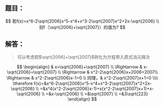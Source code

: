 ## 题目：

$$
若f(x)=x^6-2\sqrt{2006}x^5-x^4+x^3-2\sqrt{2007}x^2+2x-\sqrt{2006} \\
则f（\sqrt{2006}+\sqrt{2007}）的值为?
$$

## 解答：

> 可以考虑把$\sqrt{2006}+\sqrt{2007}$转化为方程带入原式消元降次

$$
\begin{align}
& x=\sqrt{2006}+\sqrt{2007} \\
\Rightarrow & x-\sqrt{2006}=\sqrt{2007} \\
\Rightarrow & x^2-2\sqrt{2006}x+2006=2007\\
\Rightarrow & x^2-2\sqrt{2006}x-1=0 \\
同理，& x^2-2\sqrt{2007}x+1=0 \\\\
\therefore f(x)=&x^6-2\sqrt{2006}x^5-x^4+x^3-2\sqrt{2007}x^2+2x-\sqrt{2006} \\
=&x^4(x^2-2\sqrt{2006}x-1)+x(x^2-2\sqrt{2007}x+1)+x-\sqrt{2006} \\
=&x-\sqrt{2006} \\
=&\sqrt{2007} \\
=&3\sqrt{223}
\end{align}
$$

